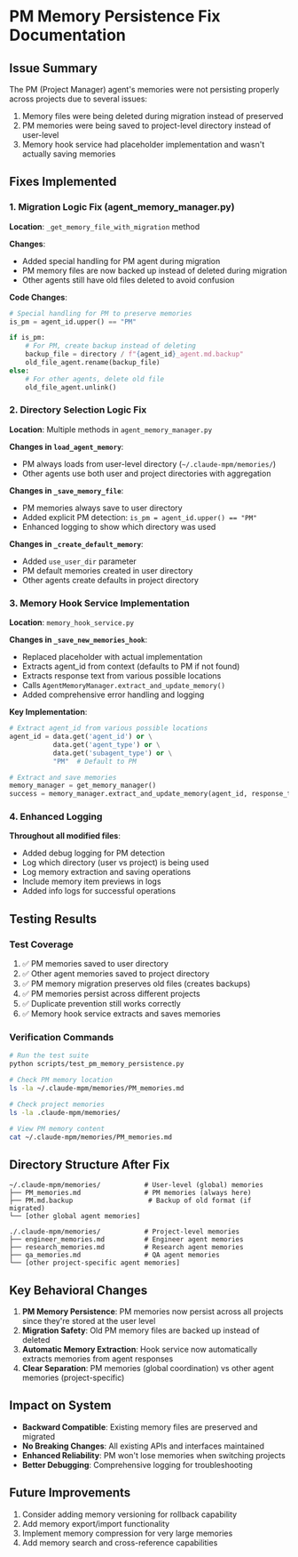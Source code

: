 # PM Memory Persistence Fix Documentation

## Issue Summary
The PM (Project Manager) agent's memories were not persisting properly across projects due to several issues:
1. Memory files were being deleted during migration instead of preserved
2. PM memories were being saved to project-level directory instead of user-level
3. Memory hook service had placeholder implementation and wasn't actually saving memories

## Fixes Implemented

### 1. Migration Logic Fix (agent_memory_manager.py)
**Location**: `_get_memory_file_with_migration` method

**Changes**:
- Added special handling for PM agent during migration
- PM memory files are now backed up instead of deleted during migration
- Other agents still have old files deleted to avoid confusion

**Code Changes**:
```python
# Special handling for PM to preserve memories
is_pm = agent_id.upper() == "PM"

if is_pm:
    # For PM, create backup instead of deleting
    backup_file = directory / f"{agent_id}_agent.md.backup"
    old_file_agent.rename(backup_file)
else:
    # For other agents, delete old file
    old_file_agent.unlink()
```

### 2. Directory Selection Logic Fix
**Location**: Multiple methods in `agent_memory_manager.py`

**Changes in `load_agent_memory`**:
- PM always loads from user-level directory (`~/.claude-mpm/memories/`)
- Other agents use both user and project directories with aggregation

**Changes in `_save_memory_file`**:
- PM memories always save to user directory
- Added explicit PM detection: `is_pm = agent_id.upper() == "PM"`
- Enhanced logging to show which directory was used

**Changes in `_create_default_memory`**:
- Added `use_user_dir` parameter
- PM default memories created in user directory
- Other agents create defaults in project directory

### 3. Memory Hook Service Implementation
**Location**: `memory_hook_service.py`

**Changes in `_save_new_memories_hook`**:
- Replaced placeholder with actual implementation
- Extracts agent_id from context (defaults to PM if not found)
- Extracts response text from various possible locations
- Calls `AgentMemoryManager.extract_and_update_memory()`
- Added comprehensive error handling and logging

**Key Implementation**:
```python
# Extract agent_id from various possible locations
agent_id = data.get('agent_id') or \
           data.get('agent_type') or \
           data.get('subagent_type') or \
           "PM"  # Default to PM

# Extract and save memories
memory_manager = get_memory_manager()
success = memory_manager.extract_and_update_memory(agent_id, response_text)
```

### 4. Enhanced Logging
**Throughout all modified files**:

- Added debug logging for PM detection
- Log which directory (user vs project) is being used
- Log memory extraction and saving operations
- Include memory item previews in logs
- Added info logs for successful operations

## Testing Results

### Test Coverage
1. ✅ PM memories saved to user directory
2. ✅ Other agent memories saved to project directory
3. ✅ PM memory migration preserves old files (creates backups)
4. ✅ PM memories persist across different projects
5. ✅ Duplicate prevention still works correctly
6. ✅ Memory hook service extracts and saves memories

### Verification Commands
```bash
# Run the test suite
python scripts/test_pm_memory_persistence.py

# Check PM memory location
ls -la ~/.claude-mpm/memories/PM_memories.md

# Check project memories
ls -la .claude-mpm/memories/

# View PM memory content
cat ~/.claude-mpm/memories/PM_memories.md
```

## Directory Structure After Fix
```
~/.claude-mpm/memories/           # User-level (global) memories
├── PM_memories.md                # PM memories (always here)
├── PM.md.backup                   # Backup of old format (if migrated)
└── [other global agent memories]

./.claude-mpm/memories/           # Project-level memories
├── engineer_memories.md          # Engineer agent memories
├── research_memories.md          # Research agent memories
├── qa_memories.md                # QA agent memories
└── [other project-specific agent memories]
```

## Key Behavioral Changes

1. **PM Memory Persistence**: PM memories now persist across all projects since they're stored at the user level
2. **Migration Safety**: Old PM memory files are backed up instead of deleted
3. **Automatic Memory Extraction**: Hook service now automatically extracts memories from agent responses
4. **Clear Separation**: PM memories (global coordination) vs other agent memories (project-specific)

## Impact on System

- **Backward Compatible**: Existing memory files are preserved and migrated
- **No Breaking Changes**: All existing APIs and interfaces maintained
- **Enhanced Reliability**: PM won't lose memories when switching projects
- **Better Debugging**: Comprehensive logging for troubleshooting

## Future Improvements

1. Consider adding memory versioning for rollback capability
2. Add memory export/import functionality
3. Implement memory compression for very large memories
4. Add memory search and cross-reference capabilities